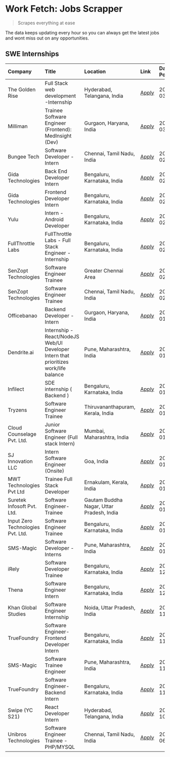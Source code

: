 # Work Fetch: Jobs Scrapper
> Scrapes everything at ease

The data keeps updating every hour so you can always get the latest jobs and wont miss out on any opportunities.

## SWE Internships
<!--START_SECTION:workfetch-->
| Company                           | Title                                                                                | Location                                  | Link                                                                                                                                                                                                                                                                                                | Date Posted   |
|:----------------------------------|:-------------------------------------------------------------------------------------|:------------------------------------------|:----------------------------------------------------------------------------------------------------------------------------------------------------------------------------------------------------------------------------------------------------------------------------------------------------|:--------------|
| The Golden Rise                   | Full Stack web development -Internship                                               | Hyderabad, Telangana, India               | [Apply](https://in.linkedin.com/jobs/view/full-stack-web-development-internship-at-the-golden-rise-3847033236?refId=bd7L%2BDmqUeKd8xgBW88reA%3D%3D&trackingId=dMybMBsobruBbmsL%2BS4isw%3D%3D&position=11&pageNum=1&trk=public_jobs_jserp-result_search-card)                                        | 2024-03-05    |
| Milliman                          | Trainee Software Engineer (Frontend): MedInsight (Dev)                               | Gurgaon, Haryana, India                   | [Apply](https://in.linkedin.com/jobs/view/trainee-software-engineer-frontend-medinsight-dev-at-milliman-3792874280?refId=3LozR0N7w%2FQBrohc8pc1Rw%3D%3D&trackingId=DLarnnGzAqmrNFKr2VivVw%3D%3D&position=5&pageNum=0&trk=public_jobs_jserp-result_search-card)                                      | 2024-03-01    |
| Bungee Tech                       | Software Developer - Intern                                                          | Chennai, Tamil Nadu, India                | [Apply](https://in.linkedin.com/jobs/view/software-developer-intern-at-bungee-tech-3842220746?refId=bd7L%2BDmqUeKd8xgBW88reA%3D%3D&trackingId=WiyoyF%2Fw54Oq6offcPW0nA%3D%3D&position=21&pageNum=1&trk=public_jobs_jserp-result_search-card)                                                        | 2024-02-28    |
| Gida Technologies                 | Back End Developer Intern                                                            | Bengaluru, Karnataka, India               | [Apply](https://in.linkedin.com/jobs/view/back-end-developer-intern-at-gida-technologies-3836849295?refId=bd7L%2BDmqUeKd8xgBW88reA%3D%3D&trackingId=%2BLANe4egOCAu3UcjcqUmSg%3D%3D&position=20&pageNum=1&trk=public_jobs_jserp-result_search-card)                                                  | 2024-02-23    |
| Gida Technologies                 | Frontend Developer Intern                                                            | Bengaluru, Karnataka, India               | [Apply](https://in.linkedin.com/jobs/view/frontend-developer-intern-at-gida-technologies-3836040945?refId=3LozR0N7w%2FQBrohc8pc1Rw%3D%3D&trackingId=E0DTDZW%2FlmzHsVOYlg7L0g%3D%3D&position=11&pageNum=0&trk=public_jobs_jserp-result_search-card)                                                  | 2024-02-21    |
| Yulu                              | Intern - Android Developer                                                           | Bengaluru, Karnataka, India               | [Apply](https://in.linkedin.com/jobs/view/intern-android-developer-at-yulu-3834459982?refId=bd7L%2BDmqUeKd8xgBW88reA%3D%3D&trackingId=ekiZ7NFWZwK2w13juno0qg%3D%3D&position=23&pageNum=1&trk=public_jobs_jserp-result_search-card)                                                                  | 2024-02-19    |
| FullThrottle Labs                 | FullThrottle Labs - Full Stack Engineer - Internship                                 | Bengaluru, Karnataka, India               | [Apply](https://in.linkedin.com/jobs/view/fullthrottle-labs-full-stack-engineer-internship-at-fullthrottle-labs-3829636016?refId=bd7L%2BDmqUeKd8xgBW88reA%3D%3D&trackingId=9FdX6WaNW5zG0WotGpijTg%3D%3D&position=25&pageNum=1&trk=public_jobs_jserp-result_search-card)                             | 2024-02-17    |
| SenZopt Technologies              | Software Engineer Trainee                                                            | Greater Chennai Area                      | [Apply](https://in.linkedin.com/jobs/view/software-engineer-trainee-at-senzopt-technologies-3827688781?refId=bd7L%2BDmqUeKd8xgBW88reA%3D%3D&trackingId=mZAJo1l7kqkWSdFPqLmMVQ%3D%3D&position=2&pageNum=1&trk=public_jobs_jserp-result_search-card)                                                  | 2024-02-12    |
| SenZopt Technologies              | Software Engineer Trainee                                                            | Chennai, Tamil Nadu, India                | [Apply](https://in.linkedin.com/jobs/view/software-engineer-trainee-at-senzopt-technologies-3827686880?refId=bd7L%2BDmqUeKd8xgBW88reA%3D%3D&trackingId=LuU1jpWFw8k9uhUAXg9MJg%3D%3D&position=15&pageNum=1&trk=public_jobs_jserp-result_search-card)                                                 | 2024-02-12    |
| Officebanao                       | Backend Developer - Intern                                                           | Gurgaon, Haryana, India                   | [Apply](https://in.linkedin.com/jobs/view/backend-developer-intern-at-officebanao-3814263731?refId=3LozR0N7w%2FQBrohc8pc1Rw%3D%3D&trackingId=Zzl0Dzg1dOsVVoNro%2FXRRw%3D%3D&position=19&pageNum=0&trk=public_jobs_jserp-result_search-card)                                                         | 2024-01-31    |
| Dendrite.ai                       | Internship - React/NodeJS Web/UI Developer Intern that prioritizes work/life balance | Pune, Maharashtra, India                  | [Apply](https://in.linkedin.com/jobs/view/internship-react-nodejs-web-ui-developer-intern-that-prioritizes-work-life-balance-at-dendrite-ai-3818948068?refId=3LozR0N7w%2FQBrohc8pc1Rw%3D%3D&trackingId=C2apFMvy2rFNywTCWeNDiQ%3D%3D&position=25&pageNum=0&trk=public_jobs_jserp-result_search-card) | 2024-01-31    |
| Infilect                          | SDE internship ( Backend )                                                           | Bengaluru, Karnataka, India               | [Apply](https://in.linkedin.com/jobs/view/sde-internship-backend-at-infilect-3815120558?refId=3LozR0N7w%2FQBrohc8pc1Rw%3D%3D&trackingId=47fBNrQmTsGYKyc9V75KhQ%3D%3D&position=20&pageNum=0&trk=public_jobs_jserp-result_search-card)                                                                | 2024-01-25    |
| Tryzens                           | Software Engineer Trainee                                                            | Thiruvananthapuram, Kerala, India         | [Apply](https://in.linkedin.com/jobs/view/software-engineer-trainee-at-tryzens-3809363491?refId=bd7L%2BDmqUeKd8xgBW88reA%3D%3D&trackingId=SiR9f9tABdCuWvIX89rXSw%3D%3D&position=7&pageNum=1&trk=public_jobs_jserp-result_search-card)                                                               | 2024-01-18    |
| Cloud Counselage Pvt. Ltd.        | Junior Software Engineer (Full stack Intern)                                         | Mumbai, Maharashtra, India                | [Apply](https://in.linkedin.com/jobs/view/junior-software-engineer-full-stack-intern-at-cloud-counselage-pvt-ltd-3803132814?refId=3LozR0N7w%2FQBrohc8pc1Rw%3D%3D&trackingId=C05RyyeRwIqqJw8dI5wDtg%3D%3D&position=21&pageNum=0&trk=public_jobs_jserp-result_search-card)                            | 2024-01-11    |
| SJ Innovation LLC                 | Intern Software Engineer (Onsite)                                                    | Goa, India                                | [Apply](https://in.linkedin.com/jobs/view/intern-software-engineer-onsite-at-sj-innovation-llc-3799959011?refId=bd7L%2BDmqUeKd8xgBW88reA%3D%3D&trackingId=k5B3AiULIaBSmnJ7sSErFg%3D%3D&position=10&pageNum=1&trk=public_jobs_jserp-result_search-card)                                              | 2024-01-11    |
| MWT Technologies Pvt Ltd          | Trainee Full Stack Developer                                                         | Ernakulam, Kerala, India                  | [Apply](https://in.linkedin.com/jobs/view/trainee-full-stack-developer-at-mwt-technologies-pvt-ltd-3800921715?refId=3LozR0N7w%2FQBrohc8pc1Rw%3D%3D&trackingId=5vmBRJxChjtUwfeQ5o7TAQ%3D%3D&position=6&pageNum=0&trk=public_jobs_jserp-result_search-card)                                           | 2024-01-09    |
| Suretek Infosoft Pvt. Ltd.        | Software Engineer-Trainee                                                            | Gautam Buddha Nagar, Uttar Pradesh, India | [Apply](https://in.linkedin.com/jobs/view/software-engineer-trainee-at-suretek-infosoft-pvt-ltd-3800934643?refId=3LozR0N7w%2FQBrohc8pc1Rw%3D%3D&trackingId=MsqJcEHwZJ3HFIMGht08Mg%3D%3D&position=17&pageNum=0&trk=public_jobs_jserp-result_search-card)                                             | 2024-01-09    |
| Input Zero Technologies Pvt. Ltd. | Software Engineer Trainee                                                            | Bengaluru, Karnataka, India               | [Apply](https://in.linkedin.com/jobs/view/software-engineer-trainee-at-input-zero-technologies-pvt-ltd-3800927643?refId=bd7L%2BDmqUeKd8xgBW88reA%3D%3D&trackingId=RRsiTkyE2gPLPTAVHHFcSw%3D%3D&position=1&pageNum=1&trk=public_jobs_jserp-result_search-card)                                       | 2024-01-09    |
| SMS-Magic                         | Software Developer -Interns                                                          | Pune, Maharashtra, India                  | [Apply](https://in.linkedin.com/jobs/view/software-developer-interns-at-sms-magic-3799485343?refId=bd7L%2BDmqUeKd8xgBW88reA%3D%3D&trackingId=ef00oFsYc29xm59sNNXOew%3D%3D&position=3&pageNum=1&trk=public_jobs_jserp-result_search-card)                                                            | 2024-01-05    |
| iRely                             | Software Developer Trainee                                                           | Bengaluru, Karnataka, India               | [Apply](https://in.linkedin.com/jobs/view/software-developer-trainee-at-irely-3801577534?refId=3LozR0N7w%2FQBrohc8pc1Rw%3D%3D&trackingId=CnUCZeboum%2F7%2BxCWd%2FfhEQ%3D%3D&position=10&pageNum=0&trk=public_jobs_jserp-result_search-card)                                                         | 2023-12-22    |
| Thena                             | Software Engineer Intern                                                             | Bengaluru, Karnataka, India               | [Apply](https://in.linkedin.com/jobs/view/software-engineer-intern-at-thena-3778731751?refId=3LozR0N7w%2FQBrohc8pc1Rw%3D%3D&trackingId=JOyZcw92VCqfd%2B2WLDJbuQ%3D%3D&position=13&pageNum=0&trk=public_jobs_jserp-result_search-card)                                                               | 2023-12-05    |
| Khan Global Studies               | Software Engineer Internship                                                         | Noida, Uttar Pradesh, India               | [Apply](https://in.linkedin.com/jobs/view/software-engineer-internship-at-khan-global-studies-3766942197?refId=bd7L%2BDmqUeKd8xgBW88reA%3D%3D&trackingId=MxwlvNbMwt1hR08tOH%2BFcw%3D%3D&position=19&pageNum=1&trk=public_jobs_jserp-result_search-card)                                             | 2023-11-27    |
| TrueFoundry                       | Software Engineer- Frontend Developer Intern                                         | Bengaluru, Karnataka, India               | [Apply](https://in.linkedin.com/jobs/view/software-engineer-frontend-developer-intern-at-truefoundry-3790095058?refId=3LozR0N7w%2FQBrohc8pc1Rw%3D%3D&trackingId=XKJkEBiWT4vFur06JCiYwA%3D%3D&position=12&pageNum=0&trk=public_jobs_jserp-result_search-card)                                        | 2023-11-24    |
| SMS-Magic                         | Software Trainee Engineer                                                            | Pune, Maharashtra, India                  | [Apply](https://in.linkedin.com/jobs/view/software-trainee-engineer-at-sms-magic-3761409781?refId=3LozR0N7w%2FQBrohc8pc1Rw%3D%3D&trackingId=m28XYS91dUG3Y4QR8g0rHA%3D%3D&position=23&pageNum=0&trk=public_jobs_jserp-result_search-card)                                                            | 2023-11-16    |
| TrueFoundry                       | Software Engineer-Backend Intern                                                     | Bengaluru, Karnataka, India               | [Apply](https://in.linkedin.com/jobs/view/software-engineer-backend-intern-at-truefoundry-3779508170?refId=3LozR0N7w%2FQBrohc8pc1Rw%3D%3D&trackingId=mrOnrj5ebTuNhefSE7zUMQ%3D%3D&position=24&pageNum=0&trk=public_jobs_jserp-result_search-card)                                                   | 2023-11-10    |
| Swipe (YC S21)                    | React Developer Intern                                                               | Hyderabad, Telangana, India               | [Apply](https://in.linkedin.com/jobs/view/react-developer-intern-at-swipe-yc-s21-3737600089?refId=3LozR0N7w%2FQBrohc8pc1Rw%3D%3D&trackingId=Cv7ZHm%2BgsgBS0IZfk74nZA%3D%3D&position=14&pageNum=0&trk=public_jobs_jserp-result_search-card)                                                          | 2023-10-13    |
| Unibros Technologies              | Software Engineer Trainee - PHP/MYSQL                                                | Chennai, Tamil Nadu, India                | [Apply](https://in.linkedin.com/jobs/view/software-engineer-trainee-php-mysql-at-unibros-technologies-3656599241?refId=bd7L%2BDmqUeKd8xgBW88reA%3D%3D&trackingId=UGWzJEgDe9hgP31oC3y%2BWQ%3D%3D&position=5&pageNum=1&trk=public_jobs_jserp-result_search-card)                                      | 2023-06-12    |
<!--END_SECTION:workfetch-->
